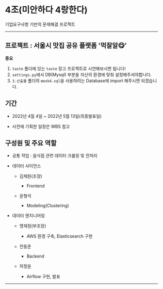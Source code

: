 # 4조(미안하다 4랑한다)

기업요구사항 기반의 문제해결 프로젝트

---

## 프로젝트 :  서울시 맛집 공유 플랫폼 '먹잘알😋'

**중요**

1. `taste` 폴더에 있는 `taste` 장고 프로젝트로 시연해보시면 됩니다!
2. `settings.py`에서 DB(Mysql) 부분을 자신의 환경에 맞춰 설정해주셔야합니다.
3. `3.산출물` 폴더의 `meok4.sql`을 사용하려는 Database에 import 해주시면 되겠습니다.



## 기간

* 2022년 4월 4일 ~ 2022년 5월 13일(최종발표일)

* 사전에 기획한 일정은 WBS 참고



## 구성원 및 주요 역할

* 공통 작업 : 음식점 관련 데이터 크롤링 및 전처리

* 데이터 사이언스 
  * 김채원(조장) 
    * Frontend

  * 윤형석
    * Modeling(Clustering)

* 데이터 엔지니어링
  * 명재정(부조장)
    * AWS 환경 구축, Elasticsearch 구현

  * 전동준
    * Backend

  * 허정윤
    * Airflow 구현, 발표


---


